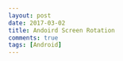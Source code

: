 ```yaml
---
layout: post
date: 2017-03-02
title: Andoird Screen Rotation
comments: true
tags: [Android]
---
```

